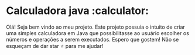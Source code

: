 # Calculadora java :calculator:
Olá! Seja bem vindo ao meu projeto. Este projeto possuía o intuito de criar uma simples calculadora em Java que possibilitasse ao usuário escolher os números e operações a serem executados.
Espero que gostem! Não se esqueçam de dar star :star: para me ajudar!
